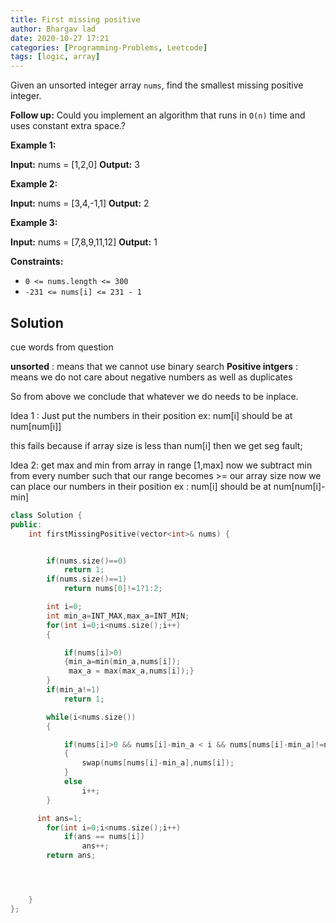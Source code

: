 ```yaml
---
title: First missing positive
author: Bhargav lad
date: 2020-10-27 17:21
categories: [Programming-Problems, Leetcode]
tags: [logic, array]
---
```


Given an unsorted integer array `nums`, find the smallest missing positive integer.

**Follow up:** Could you implement an algorithm that runs in `O(n)` time and uses constant extra space.?

**Example 1:**

**Input:** nums = \[1,2,0\]
**Output:** 3

**Example 2:**

**Input:** nums = \[3,4,-1,1\]
**Output:** 2

**Example 3:**

**Input:** nums = \[7,8,9,11,12\]
**Output:** 1

**Constraints:**

- `0 <= nums.length <= 300`
- `-231 <= nums[i] <= 231 - 1`

## Solution

cue words from question

**unsorted** : means that we cannot use binary search
**Positive intgers** : means we do not care about negative numbers as well as duplicates

So from above we conclude that whatever we do needs to be inplace.

Idea 1 :
Just put the numbers in their position
ex: num[i] should be at num[num[i]]

this fails because if array size is less than num[i] then we get seg fault;

Idea 2:
get max and min from array in range [1,max]
now we subtract min from every number such that our range becomes >= our array size now we can place our numbers in their position
ex : num[i] should be at num[num[i]-min]

```cpp
class Solution {
public:
    int firstMissingPositive(vector<int>& nums) {


        if(nums.size()==0)
            return 1;
        if(nums.size()==1)
            return nums[0]!=1?1:2;

        int i=0;
        int min_a=INT_MAX,max_a=INT_MIN;
        for(int i=0;i<nums.size();i++)
        {

            if(nums[i]>0)
            {min_a=min(min_a,nums[i]);
             max_a = max(max_a,nums[i]);}
        }
        if(min_a!=1)
            return 1;

        while(i<nums.size())
        {

            if(nums[i]>0 && nums[i]-min_a < i && nums[nums[i]-min_a]!=nums[i])
            {
                swap(nums[nums[i]-min_a],nums[i]);
            }
            else
                i++;
        }

      int ans=1;
        for(int i=0;i<nums.size();i++)
            if(ans == nums[i])
                ans++;
        return ans;




    }
};
```

